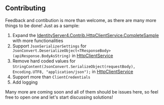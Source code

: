 ## Contributing
Feedback and contibution is more than welcome, as there are many more things to be done! 
Just as a sample:
1. Expand the [IdentityServer4.Contrib.HttpClientService.CompleteSample](https://github.com/georgekosmidis/IdentityServer4.Contrib.HttpClientService/tree/master/samples/IdentityServer4.Contrib.HttpClientService.CompleteSample) with more functionalities
2. Support `JsonSerializerSettings` for ` JsonConvert.DeserializeObject<TResponseBody>(apiResponse.BodyAsString)` in [HttpClientService]( https://github.com/georgekosmidis/IdentityServer4.Contrib.HttpClientService/blob/86262f016173bafd2c9ec4fbe70ac9eb1406042a/src/IdentityServer4.Contrib.HttpClientService/HttpClientService.cs#L300)
3. Remove hard coded values for `StringContent(JsonConvert.SerializeObject(requestBody), Encoding.UTF8, "application/json");` in [HttpClientService]( https://github.com/georgekosmidis/IdentityServer4.Contrib.HttpClientService/blob/86262f016173bafd2c9ec4fbe70ac9eb1406042a/src/IdentityServer4.Contrib.HttpClientService/HttpClientService.cs#L252)
4. Support more than `ClientCredentials`
5. Add logging

Many more are coming soon and all of them should be issues here, so feel free to open one and let's start discussing solutions!